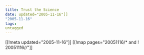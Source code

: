 ```yaml
---
title: Trust the Science
date: updated="2005-11-16"]]
"2005-11-16"
tags:
untagged
---
```

[[!meta updated="2005-11-16"]]
[[!map pages="20051116/* and ! 20051116/*/*"]]
